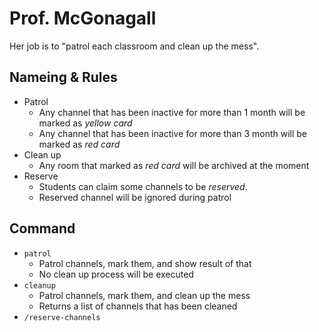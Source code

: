 Prof. McGonagall
=====

Her job is to "patrol each classroom and clean up the mess".

Nameing & Rules
-----

- Patrol
  - Any channel that has been inactive for more than 1 month will be marked as _yellow card_
  - Any channel that has been inactive for more than 3 month will be marked as _red card_
- Clean up
  - Any room that marked as _red card_ will be archived at the moment
- Reserve
  - Students can claim some channels to be _reserved_.
  - Reserved channel will be ignored during patrol

Command
-----

- `patrol`
  - Patrol channels, mark them, and show result of that
  - No clean up process will be executed
- `cleanup`
  - Patrol channels, mark them, and clean up the mess
  - Returns a list of channels that has been cleaned
- `/reserve-channels`
